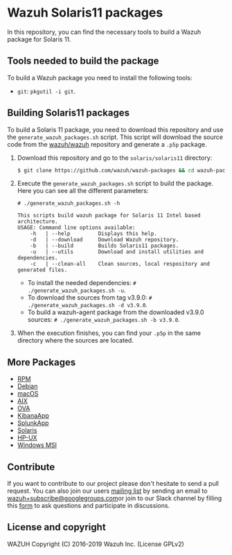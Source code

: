 Wazuh Solaris11 packages
==================

In this repository, you can find the necessary tools to build a Wazuh package for Solaris 11.

## Tools needed to build the package

To build a Wazuh package you need to install the following tools:
  - `git`: `pkgutil -i git`.

## Building Solaris11 packages

To build a Solaris 11 package, you need to download this repository and use the `generate_wazuh_packages.sh` script. This script will download the source code from the [wazuh/wazuh](https://github.com/wazuh/wazuh) repository and generate a `.p5p` package.

1. Download this repository and go to the `solaris/solaris11` directory:
    ```bash
    $ git clone https://github.com/wazuh/wazuh-packages && cd wazuh-packages/solaris/solaris11
    ```

2. Execute the `generate_wazuh_packages.sh` script to build the package. Here you can see all the different parameters:
    ```shellsession
    # ./generate_wazuh_packages.sh -h

    This scripts build wazuh package for Solaris 11 Intel based architecture.
    USAGE: Command line options available:
        -h   | --help         Displays this help.
        -d   | --download     Download Wazuh repository.
        -b   | --build        Builds Solaris11 packages.
        -u   | --utils        Download and install utilities and dependencies.
        -c   | --clean-all    Clean sources, local respository and generated files.
    ```

    * To install the needed dependencies:
        `# ./generate_wazuh_packages.sh -u`.
    * To download the sources from tag v3.9.0:
        `# ./generate_wazuh_packages.sh -d v3.9.0`.
    * To build a wazuh-agent package from the downloaded v3.9.0 sources:
        `# ./generate_wazuh_packages.sh -b v3.9.0`.

3. When the execution finishes, you can find your `.p5p` in the same directory where the sources are located.

## More Packages

- [RPM](/rpms/README.md)
- [Debian](/debs/README.md)
- [macOS](/macos/README.md)
- [AIX](/aix/README.md)
- [OVA](/ova/README.md)
- [KibanaApp](/wazuhapp/README.md)
- [SplunkApp](/splunkapp/README.md)
- [Solaris](/solaris/README.md)
- [HP-UX](/hpux/README.md)
- [Windows MSI](/windows/README.md)

## Contribute

If you want to contribute to our project please don't hesitate to send a pull request. You can also join our users [mailing list](https://groups.google.com/d/forum/wazuh) by sending an email to [wazuh+subscribe@googlegroups.com](mailto:wazuh+subscribe@googlegroups.com)or join to our Slack channel by filling this [form](https://wazuh.com/community/join-us-on-slack/) to ask questions and participate in discussions.

## License and copyright

WAZUH
Copyright (C) 2016-2019 Wazuh Inc.  (License GPLv2)